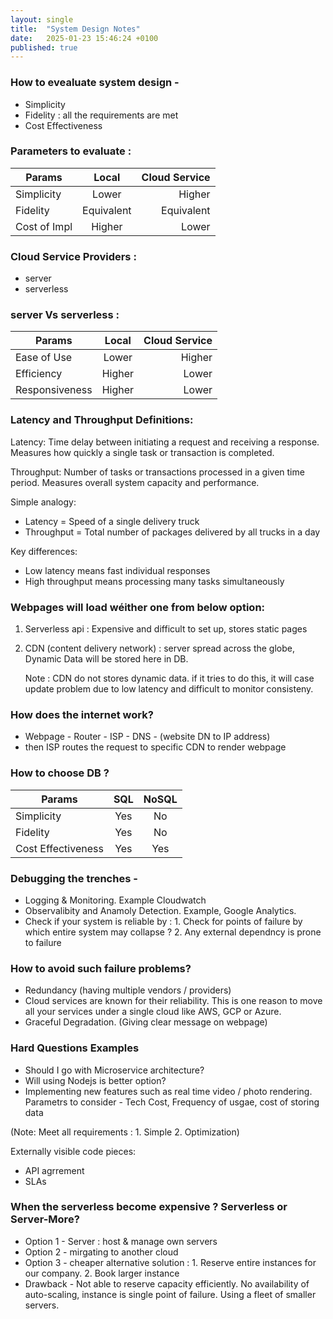```yaml
---
layout: single
title:  "System Design Notes"
date:   2025-01-23 15:46:24 +0100
published: true
---
```



### How to evealuate system design -
- Simplicity 
- Fidelity : all the requirements are met
- Cost Effectiveness


### Parameters to evaluate :

| Params          | Local        | Cloud Service |
|-----------------|:------------:|--------------:|
| Simplicity      | Lower        | Higher        |
| Fidelity        | Equivalent   | Equivalent    |
| Cost of Impl    | Higher       | Lower         |



### Cloud Service Providers :
- server
- serverless

### server Vs serverless :

| Params          | Local        | Cloud Service |
|-----------------|:------------:|--------------:|
| Ease of Use     | Lower        | Higher        |
| Efficiency      | Higher       | Lower         |
| Responsiveness  | Higher       | Lower         |



### Latency and Throughput Definitions:

Latency: Time delay between initiating a request and receiving a response. Measures how quickly a single task or transaction is completed.

Throughput: Number of tasks or transactions processed in a given time period. Measures overall system capacity and performance.

Simple analogy:
- Latency = Speed of a single delivery truck
- Throughput = Total number of packages delivered by all trucks in a day

Key differences:
- Low latency means fast individual responses
- High throughput means processing many tasks simultaneously

### Webpages will load wéither one from below option:
1. Serverless api : Expensive and difficult to set up, stores static pages
2. CDN (content delivery network) : server spread across the globe, Dynamic Data will be stored here in DB.

   Note : CDN do not stores dynamic data. if it tries to do this, it will case update problem due to low latency and difficult to monitor consisteny.

### How does the internet work?
- Webpage - Router - ISP - DNS - (website DN to IP address)
- then ISP routes the request to specific CDN to render webpage

### How to choose DB ?

| Params             | SQL | NoSQL |
|--------------------|:---:|:-----:|
| Simplicity         | Yes |  No   |
| Fidelity           | Yes |  No   |
| Cost Effectiveness | Yes |  Yes  |

### Debugging the trenches -
- Logging & Monitoring. Example Cloudwatch
- Observalibity and Anamoly Detection. Example, Google Analytics.
- Check if your system is reliable by : 1. Check for points of failure by which entire system may collapse ? 2. Any external dependncy is prone to failure

### How to avoid such failure problems?
- Redundancy (having multiple vendors / providers)
- Cloud services are known for their reliability. This is one reason to move all your services under a single cloud like AWS, GCP or Azure.
- Graceful Degradation. (Giving clear message on webpage)

### Hard Questions Examples
 - Should I go with Microservice architecture?
 - Will using Nodejs is better option?
 - Implementing new features such as real time video / photo rendering. Parametrs to consider - Tech Cost, Frequency of usgae, cost of storing data
   
(Note: Meet all requirements : 1. Simple 2. Optimization)

Externally visible code pieces:
- API agrrement
- SLAs 

### When the serverless become expensive ? Serverless or Server-More?
- Option 1 - Server : host & manage own servers
- Option 2 - mirgating to another cloud
- Option 3 - cheaper alternative solution : 1. Reserve entire instances for our company. 2. Book larger instance
- Drawback - Not able to reserve capacity efficiently. No availability of auto-scaling, instance is single point of failure. Using a fleet of smaller servers.







